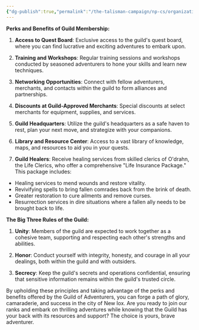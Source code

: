 ```yaml
---
{"dg-publish":true,"permalink":"/the-talisman-campaign/np-cs/organizations/the-adventurers-guild/","noteIcon":""}
---
```


**Perks and Benefits of Guild Membership:**

1. **Access to Quest Board**: Exclusive access to the guild's quest board, where you can find lucrative and exciting adventures to embark upon.

2. **Training and Workshops**: Regular training sessions and workshops conducted by seasoned adventurers to hone your skills and learn new techniques.

3. **Networking Opportunities**: Connect with fellow adventurers, merchants, and contacts within the guild to form alliances and partnerships.

4. **Discounts at Guild-Approved Merchants**: Special discounts at select merchants for equipment, supplies, and services.

5. **Guild Headquarters**: Utilize the guild's headquarters as a safe haven to rest, plan your next move, and strategize with your companions.

6. **Library and Resource Center**: Access to a vast library of knowledge, maps, and resources to aid you in your quests.

7. **Guild Healers**: Receive healing services from skilled clerics of O'drahn, the Life Clerics, who offer a comprehensive "Life Insurance Package." This package includes:

- Healing services to mend wounds and restore vitality.
- Revivifying spells to bring fallen comrades back from the brink of death.
- Greater restoration to cure ailments and remove curses.
- Resurrection services in dire situations where a fallen ally needs to be brought back to life.

**The Big Three Rules of the Guild:**

1. **Unity**: Members of the guild are expected to work together as a cohesive team, supporting and respecting each other's strengths and abilities.

2. **Honor**: Conduct yourself with integrity, honesty, and courage in all your dealings, both within the guild and with outsiders.

3. **Secrecy**: Keep the guild's secrets and operations confidential, ensuring that sensitive information remains within the guild's trusted circle.

By upholding these principles and taking advantage of the perks and benefits offered by the Guild of Adventurers, you can forge a path of glory, camaraderie, and success in the city of New Iox. Are you ready to join our ranks and embark on thrilling adventures while knowing that the Guild has your back with its resources and support? The choice is yours, brave adventurer.